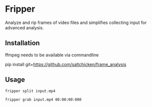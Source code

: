# Fripper

Analyze and rip frames of video files and simplifies collecting input for advanced analysis.

## Installation

ffmpeg needs to be available via commandline

pip install git+https://github.com/saltchicken/frame_analysis

## Usage

```bash
fripper split input.mp4

fripper grab input.mp4 00:00:00:000
```
